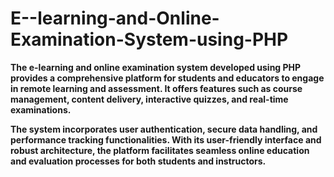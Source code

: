 # E--learning-and-Online-Examination-System-using-PHP

**The e-learning and online examination system developed using PHP provides a comprehensive platform for students and educators to engage in remote learning and assessment. It offers features such as course management, content delivery, interactive quizzes, and real-time examinations.**

**The system incorporates user authentication, secure data handling, and performance tracking functionalities. With its user-friendly interface and robust architecture, the platform facilitates seamless online education and evaluation processes for both students and instructors.**

